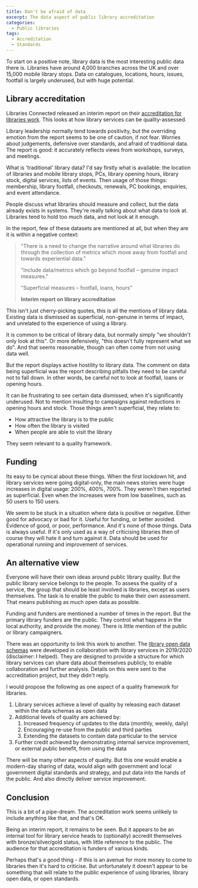 ```yaml
---
title: Don't be afraid of data
excerpt: The data aspect of public library accreditation
categories:
  - Public libraries 
tags:
  - Accreditation
  - Standards
---
```


To start on a positive note, library data is the most interesting public data there is. Libraries have around 4,000 branches across the UK and over 15,000 mobile library stops. Data on catalogues, locations, hours, issues, footfall is largely underused, but with huge potential.

## Library accreditation

Libraries Connected released an interim report on their [accreditation for libraries work](https://www.librariesconnected.org.uk/news/accreditation-libraries-update). This looks at how library services can be quality-assessed.

Library leadership normally tend towards positivity, but the overriding emotion from the report seems to be one of caution, if not fear. Worries about judgements, defensive over standards, and afraid of traditional data. The report is good: it accurately reflects views from workshops, surveys, and meetings.

What is 'traditional' library data? I'd say firstly what is available: the location of libraries and mobile library stops, PCs, library opening hours, library stock, digital services, lists of events. Then usage of those things: membership, library footfall, checkouts, renewals, PC bookings, enquiries, and event attendance.

People discuss what libraries should measure and collect, but the data already exists in systems. They're really talking about what data to look at. Libraries tend to hold too much data, and not look at it enough.

In the report, few of these datasets are mentioned at all, but when they are it is within a negative context:

> "There is a need to change the narrative around what libraries do through the collection of metrics which move away from footfall and towards experiential data."
>
> "Include data/metrics which go beyond footfall – genuine impact measures."
>
> "Superficial measures – footfall, loans, hours"
>
> **Interim report on library accreditation**


This isn't just cherry-picking quotes, this is all the mentions of library data. Existing data is dismissed as superficial, non-genuine in terms of impact, and unrelated to the experience of using a library.

It is common to be critical of library data, but normally simply "we shouldn't only look at this". Or more defensively, "this doesn't fully represent what we do". And that seems reasonable, though can often come from not using data well.

But the report displays active hostility to library data. The comment on data being superficial was the report describing pitfalls they need to be careful not to fall down. In other words, be careful not to look at footfall, loans or opening hours.

It can be frustrating to see certain data dismissed, when it's significantly underused. Not to mention insulting to campaigns against reductions in opening hours and stock. Those things aren't superficial, they relate to:

- How attractive the library is to the public
- How often the library is visited
- When people are able to visit the library

They seem relevant to a quality framework.

## Funding

Its easy to be cynical about these things. When the first lockdown hit, and library services were going digital-only, the main news stories were huge increases in digital usage: 200%, 400%, 700%. They weren't then reported as superficial. Even when the increases were from low baselines, such as 50 users to 150 users.

We seem to be stuck in a situation where data is positive or negative. Either good for advocacy or bad for it. Useful for funding, or better avoided. Evidence of good, or poor, performance. And it's none of those things. Data is always useful. If it's only used as a way of criticising libraries then of course they will hate it and turn against it. Data should be used for operational running and improvement of services.

## An alternative view

Everyone will have their own ideas around public library quality. But the public library service belongs to the people. To assess the quality of a service, the group that should be least involved is libraries, except as users themselves. The task is to enable the public to make their own assessment. That means publishing as much open data as possible.

Funding and funders are mentioned a number of times in the report. But the primary library funders are the public. They control what happens in the local authority, and provide the money. There is little mention of the public or library campaigners.

There was an opportunity to link this work to another. The [library open data schemas](https://schema.librarydata.uk/) were developed in collaboration with library services in 2019/2020 (disclaimer: I helped). They are designed to provide a structure for which library services can share data about themselves publicly, to enable collaboration and further analysis. Details on this were sent to the accreditation project, but they didn't reply.

I would propose the following as one aspect of a quality framework for libraries.

1. Library services achieve a level of quality by releasing each dataset within the data schemas as open data
2. Additional levels of quality are achieved by:
    1. Increased frequency of updates to the data (monthly, weekly, daily)
    2. Encouraging re-use from the public and third parties
    3. Extending the datasets to contain data particular to the service
3. Further credit achieved by demonstrating internal service improvement, or external public benefit, from using the data

There will be many other aspects of quality. But this one would enable a modern-day sharing of data, would align with government and local government digital standards and strategy, and put data into the hands of the public. And also directly deliver service improvement.

## Conclusion

This is a bit of a pipe-dream. The accreditation work seems unlikely to include anything like that, and that's OK.

Being an interim report, it remains to be seen. But it appears to be an internal tool for library service heads to (optionally) accredit themselves with bronze/silver/gold status, with little reference to the public. The audience for that accreditation is funders of various kinds.

Perhaps that's a good thing - if this is an avenue for more money to come to libraries then it's hard to criticise. But unfortunately it doesn't appear to be something that will relate to the public experience of using libraries, library open data, or open standards.

